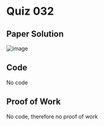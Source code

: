 # Quiz 032

## Paper Solution
![image](https://github.com/user-attachments/assets/ac17890c-c4fe-46e0-b45e-c72147cadedb)


## Code
No code
## Proof of Work
No code, therefore no proof of work
